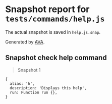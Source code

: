 # Snapshot report for `tests/commands/help.js`

The actual snapshot is saved in `help.js.snap`.

Generated by [AVA](https://ava.li).

## Snapshot check help command

> Snapshot 1

    {
      alias: 'h',
      description: 'Displays this help',
      run: Function run {},
    }
